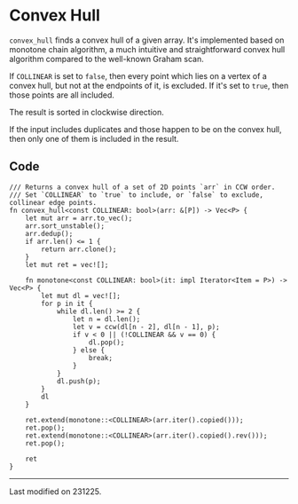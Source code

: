# Convex Hull

`convex_hull` finds a convex hull of a given array.
It's implemented based on monotone chain algorithm, a much intuitive and straightforward convex hull algorithm compared to the well-known Graham scan.

If `COLLINEAR` is set to `false`, then every point which lies on a vertex of a convex hull, but not at the endpoints of it, is excluded. If it's set to `true`, then those points are all included.

The result is sorted in clockwise direction.

If the input includes duplicates and those happen to be on the convex hull, then only one of them is included in the result.

## Code

```rust,noplayground
/// Returns a convex hull of a set of 2D points `arr` in CCW order.
/// Set `COLLINEAR` to `true` to include, or `false` to exclude, collinear edge points.
fn convex_hull<const COLLINEAR: bool>(arr: &[P]) -> Vec<P> {
	let mut arr = arr.to_vec();
	arr.sort_unstable();
	arr.dedup();
	if arr.len() <= 1 {
		return arr.clone();
	}
	let mut ret = vec![];

	fn monotone<const COLLINEAR: bool>(it: impl Iterator<Item = P>) -> Vec<P> {
		let mut dl = vec![];
		for p in it {
			while dl.len() >= 2 {
				let n = dl.len();
				let v = ccw(dl[n - 2], dl[n - 1], p);
				if v < 0 || (!COLLINEAR && v == 0) {
					dl.pop();
				} else {
					break;
				}
			}
			dl.push(p);
		}
		dl
	}

	ret.extend(monotone::<COLLINEAR>(arr.iter().copied()));
	ret.pop();
	ret.extend(monotone::<COLLINEAR>(arr.iter().copied().rev()));
	ret.pop();

	ret
}
```

---

Last modified on 231225.